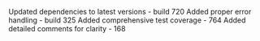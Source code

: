 
Updated dependencies to latest versions - build 720
Added proper error handling - build 325
Added comprehensive test coverage - 764
Added detailed comments for clarity - 168
